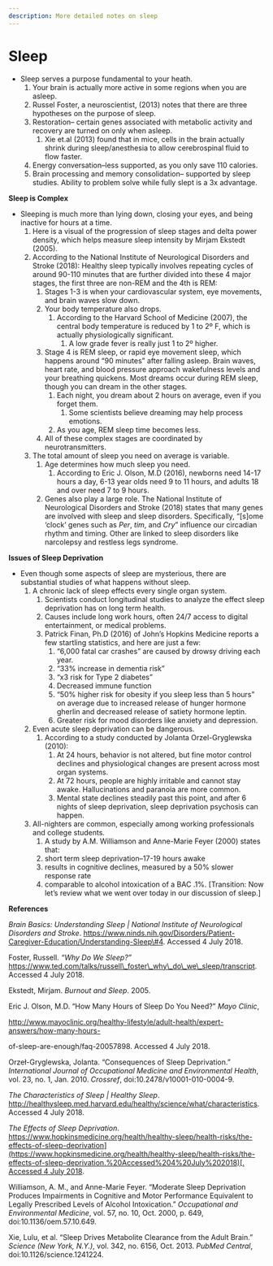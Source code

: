 ```yaml
---
description: More detailed notes on sleep
---
```


# Sleep



* Sleep serves a purpose fundamental to your heath.
  1. Your brain is actually more active in some regions when you are asleep.
  2.  Russel Foster, a neuroscientist, \(2013\) notes that there are three hypotheses on the purpose of sleep.
     1. Restoration– certain genes associated with metabolic activity and recovery are turned on only when asleep.
        1. Xie et.al \(2013\) found that in mice, cells in the brain actually shrink during sleep/anesthesia to allow cerebrospinal fluid to flow faster.
     2. Energy conversation–less supported, as you only save 110 calories.
     3. Brain processing and memory consolidation– supported by sleep studies. Ability to problem solve while fully slept is a 3x advantage.

**Sleep is Complex**

* Sleeping is much more than lying down, closing your eyes, and being inactive for hours at a time.
  1. Here is a visual of the progression of sleep stages and delta power density, which helps measure sleep intensity by Mirjam Ekstedt \(2005\).
  2. According to the National Institute of Neurological Disorders and Stroke \(2018\): Healthy sleep typically involves repeating cycles of around 90-110 minutes that are further divided into these 4 major stages, the first three are non-REM and the 4th is REM:
     1. Stages 1-3 is when your cardiovascular system, eye movements, and brain waves slow down.
     2. Your body temperature also drops.
        1. According to the Harvard School of Medicine \(2007\), the central body temperature is reduced by 1 to 2º F, which is actually physiologically significant.
           1. A low grade fever is really just 1 to 2º higher.
     3. Stage 4 is REM sleep, or rapid eye movement sleep, which happens around “90 minutes” after falling asleep. Brain waves, heart rate, and blood pressure approach wakefulness levels and your breathing quickens. Most dreams occur during REM sleep, though you can dream in the other stages.
        1. Each night, you dream about 2 hours on average, even if you forget them.
           1. Some scientists believe dreaming may help process emotions.
        2. As you age, REM sleep time becomes less.
     4. All of these complex stages are coordinated by neurotransmitters.
  3. The total amount of sleep you need on average is variable.
     1. Age determines how much sleep you need.
        1. According to Eric J. Olson, M.D \(2016\), newborns need 14-17 hours a day, 6-13 year olds need 9 to 11 hours, and adults 18 and over need 7 to 9 hours.
     2. Genes also play a large role. The National Institute of Neurological Disorders and Stroke \(2018\) states that many genes are involved with sleep and sleep disorders. Specifically, “\[s\]ome ‘clock’ genes such as _Per_, _tim_, and _Cry_” influence our circadian rhythm and timing. Other are linked to sleep disorders like narcolepsy and restless legs syndrome.

**Issues of Sleep Deprivation**

* Even though some aspects of sleep are mysterious, there are substantial studies of what happens without sleep.
  1. A chronic lack of sleep effects every single organ system.
     1. Scientists conduct longitudinal studies to analyze the effect sleep deprivation has on long term health.
     2. Causes include long work hours, often 24/7 access to digital entertainment, or medical problems.
     3. Patrick Finan, Ph.D \(2016\) of John’s Hopkins Medicine reports a few startling statistics, and here are just a few:
        1. “6,000 fatal car crashes” are caused by drowsy driving each year.
        2. “33% increase in dementia risk”
        3. “x3 risk for Type 2 diabetes”
        4. Decreased immune function
        5. “50% higher risk for obesity if you sleep less than 5 hours” on average due to increased release of hunger hormone gherlin and decreased release of satiety hormone leptin.
        6. Greater risk for mood disorders like anxiety and depression.
  2. Even acute sleep deprivation can be dangerous.
     1. According to a study conducted by Jolanta Orzel-Gryglewska \(2010\):
        1. At 24 hours, behavior is not altered, but fine motor control declines and physiological changes are present across most organ systems.
        2. At 72 hours, people are highly irritable and cannot stay awake. Hallucinations and paranoia are more common.
        3. Mental state declines steadily past this point, and after 6 nights of sleep deprivation, sleep deprivation psychosis can happen.
  3. All-nighters are common, especially among working professionals and college students.
     1.  A study by A.M. Williamson and Anne-Marie Feyer \(2000\) states that:
     2.  short term sleep deprivation–17-19 hours awake
        1.  results in cognitive declines, measured by a 50% slower response rate
        2. comparable to alcohol intoxication of a BAC .1%. \[Transition: Now let’s review what we went over today in our discussion of sleep.\]

**References**

_Brain Basics: Understanding Sleep \| National Institute of Neurological Disorders and Stroke_. https://www.ninds.nih.gov/Disorders/Patient-Caregiver-Education/Understanding-Sleep\#4. Accessed 4 July 2018.

Foster, Russell. _“Why Do We Sleep?”_ https://www.ted.com/talks/russell\_foster\_why\_do\_we\_sleep/transcript. Accessed 4 July 2018.

Ekstedt, Mirjam. _Burnout and Sleep_. 2005.

Eric J. Olson, M.D. “How Many Hours of Sleep Do You Need?” _Mayo Clinic_,

http://www.mayoclinic.org/healthy-lifestyle/adult-health/expert-answers/how-many-hours-

of-sleep-are-enough/faq-20057898. Accessed 4 July 2018.

 Orzeł-Gryglewska, Jolanta. “Consequences of Sleep Deprivation.” _International Journal of Occupational Medicine and Environmental Health_, vol. 23, no. 1, Jan. 2010. _Crossref_, doi:10.2478/v10001-010-0004-9.

_The Characteristics of Sleep \| Healthy Sleep_. http://healthysleep.med.harvard.edu/healthy/science/what/characteristics. Accessed 4 July 2018.

_The Effects of Sleep Deprivation_. [https://www.hopkinsmedicine.org/health/healthy-sleep/health-risks/the-effects-of-sleep-deprivation](https://www.hopkinsmedicine.org/health/healthy-sleep/health-risks/the-effects-of-sleep-deprivation.%20Accessed%204%20July%202018)[. Accessed 4 July 2018](https://www.hopkinsmedicine.org/health/healthy-sleep/health-risks/the-effects-of-sleep-deprivation.%20Accessed%204%20July%202018).

Williamson, A. M., and Anne-Marie Feyer. “Moderate Sleep Deprivation Produces Impairments in Cognitive and Motor Performance Equivalent to Legally Prescribed Levels of Alcohol Intoxication.” _Occupational and Environmental Medicine_, vol. 57, no. 10, Oct. 2000, p. 649, doi:10.1136/oem.57.10.649.

Xie, Lulu, et al. “Sleep Drives Metabolite Clearance from the Adult Brain.” _Science \(New York, N.Y.\)_, vol. 342, no. 6156, Oct. 2013. _PubMed Central_, doi:10.1126/science.1241224.

